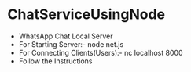 # ChatServiceUsingNode
- WhatsApp Chat Local Server
- For Starting Server:- node net.js
- For Connecting Clients(Users):-  nc localhost 8000
- Follow the Instructions
